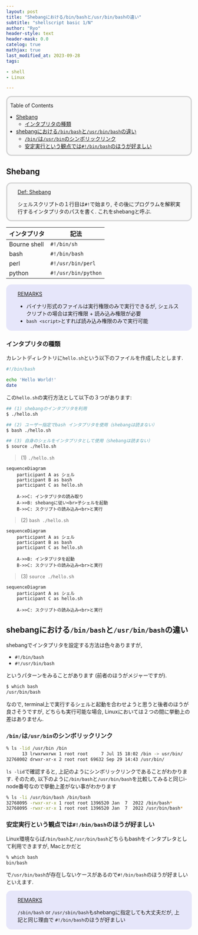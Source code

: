 ```yaml
---
layout: post
title: "Shebangにおける/bin/bashと/usr/bin/bashの違い"
subtitle: "shellscript basic 1/N"
author: "Ryo"
header-style: text
header-mask: 0.0
catelog: true
mathjax: true
last_modified_at: 2023-09-28
tags:

- shell
- Linux

---
```


<div style='border-radius: 1em; border-style:solid; border-color:#D3D3D3; background-color:#F8F8F8'>

<p class="h4">&nbsp;&nbsp;Table of Contents</p>

<!-- START doctoc generated TOC please keep comment here to allow auto update -->
<!-- DON'T EDIT THIS SECTION, INSTEAD RE-RUN doctoc TO UPDATE -->

- [Shebang](#shebang)
  - [インタプリタの種類](#%E3%82%A4%E3%83%B3%E3%82%BF%E3%83%97%E3%83%AA%E3%82%BF%E3%81%AE%E7%A8%AE%E9%A1%9E)
- [shebangにおける`/bin/bash`と`/usr/bin/bash`の違い](#shebang%E3%81%AB%E3%81%8A%E3%81%91%E3%82%8Bbinbash%E3%81%A8usrbinbash%E3%81%AE%E9%81%95%E3%81%84)
  - [`/bin/`は`/usr/bin`のシンボリックリンク](#bin%E3%81%AFusrbin%E3%81%AE%E3%82%B7%E3%83%B3%E3%83%9C%E3%83%AA%E3%83%83%E3%82%AF%E3%83%AA%E3%83%B3%E3%82%AF)
  - [安定実行という観点では`#!/bin/bash`のほうが好ましい](#%E5%AE%89%E5%AE%9A%E5%AE%9F%E8%A1%8C%E3%81%A8%E3%81%84%E3%81%86%E8%A6%B3%E7%82%B9%E3%81%A7%E3%81%AFbinbash%E3%81%AE%E3%81%BB%E3%81%86%E3%81%8C%E5%A5%BD%E3%81%BE%E3%81%97%E3%81%84)

<!-- END doctoc generated TOC please keep comment here to allow auto update -->


</div>

## Shebang

<div style='padding-left: 2em; padding-right: 2em; border-radius: 1em; border-style:solid; border-color:#D3D3D3; background-color:#F8F8F8'>
<p class="h4"><ins>Def: Shebang</ins></p>

シェルスクリプトの１行目は`#!`で始まり, その後にプログラムを解釈実行するインタプリタのパスを書く.
これをshebangと呼ぶ.

</div>

|インタプリタ|記法|
|---|---|
|Bourne shell|`#!/bin/sh`|
|bash|`#!/bin/bash`|
|perl|`#!/usr/bin/perl`|
|python|`#!/usr/bin/python`|

<div style='padding-left: 2em; padding-right: 2em; border-radius: 1em; border-style:solid; border-color:#e6e6fa; background-color:#e6e6fa'>
<p class="h4"><ins>REMARKS</ins></p>

- バイナリ形式のファイルは実行権限のみで実行できるが, シェルスクリプトの場合は実行権限 + 読み込み権限が必要
- `bash <script>`とすれば読み込み権限のみで実行可能

</div>


### インタプリタの種類

カレントディレクトリに`hello.sh`という以下のファイルを作成したとします.

```bash
#!/bin/bash

echo 'Hello World!'
date
```

この`hello.sh`の実行方法として以下の３つがあります:

```bash
## (1) shebangのインタプリタを利用
$ ./hello.sh

## (2) ユーザー指定でbash インタプリタを使用（shebangは読まない）
$ bash ./hello.sh

## (3) 自身のシェルをインタプリタとして使用（shebangは読まない）
$ source ./hello.sh
```

> (1) `./hello.sh`

```mermaid
sequenceDiagram
    participant A as シェル
    participant B as bash
    participant C as hello.sh

    A->>C: インタプリタの読み取り
    A->>B: shebangに従い<br>子シェルを起動
    B->>C: スクリプトの読み込み<br>と実行
```

> (2) `bash ./hello.sh`

```mermaid
sequenceDiagram
    participant A as シェル
    participant B as bash
    participant C as hello.sh

    A->>B: インタプリタを起動
    B->>C: スクリプトの読み込み<br>と実行
```

> (3) `source ./hello.sh`

```mermaid
sequenceDiagram
    participant A as シェル
    participant C as hello.sh

    A->>C: スクリプトの読み込み<br>と実行
```

## shebangにおける`/bin/bash`と`/usr/bin/bash`の違い

shebangでインタプリタを設定する方法は色々ありますが, 

- `#!/bin/bash`
- `#!/usr/bin/bash`

というパターンをみることがあります (前者のほうがメジャーですが).

```bash
$ which bash
/usr/bin/bash
```

なので, terminal上で実行するシェルと起動を合わせようと思うと後者のほうが良さそうですが, 
どちらも実行可能な場合, Linuxにおいては２つの間に挙動上の差はありません. 

### `/bin/`は`/usr/bin`のシンボリックリンク

```zsh
% ls -lid /usr/bin /bin          
      13 lrwxrwxrwx 1 root root     7 Jul 15 18:02 /bin -> usr/bin/
32768002 drwxr-xr-x 2 root root 69632 Sep 29 14:43 /usr/bin/
```

`ls -lid`で確認すると, 上記のようにシンボリックリンクであることがわかります.
そのため, 以下のように`/bin/bash`と`/usr/bin/bash`を比較してみると同じi-node番号なので挙動上差がない事がわかります

```zsh
% ls -li /usr/bin/bash /bin/bash
32768095 -rwxr-xr-x 1 root root 1396520 Jan  7  2022 /bin/bash*
32768095 -rwxr-xr-x 1 root root 1396520 Jan  7  2022 /usr/bin/bash*
```

### 安定実行という観点では`#!/bin/bash`のほうが好ましい

Linux環境ならば`/bin/bash`と`/usr/bin/bash`どちらもbashをインタプレタとして利用できますが,
Macとかだと

```zsh
% which bash
bin/bash
```

で`/usr/bin/bash`が存在しないケースがあるので`#!/bin/bash`のほうが好ましいといえます.

<div style='padding-left: 2em; padding-right: 2em; border-radius: 1em; border-style:solid; border-color:#e6e6fa; background-color:#e6e6fa'>
<p class="h4"><ins>REMARKS</ins></p>

`/sbin/bash` or `/usr/sbin/bash`もshebangに指定しても大丈夫だが, 上記と同じ理由で
`#!/bin/bash`のほうが好ましい

</div>
